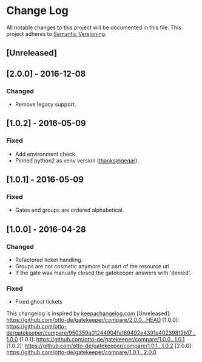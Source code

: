 # Change Log

All notable changes to this project will be documented in this file.
This project adheres to [Semantic Versioning](http://semver.org/).

## [Unreleased]

## [2.0.0] - 2016-12-08

### Changed
- Remove legacy support.

## [1.0.2] - 2016-05-09

### Fixed
- Add environment check.
- Pinned python2 as venv version ([thanks@qeqar](https://github.com/qeqar)).

## [1.0.1] - 2016-05-09

### Fixed
- Gates and groups are ordered alphabetical.

## [1.0.0] - 2016-04-28

### Changed
- Refactored ticket handling.
- Groups are not cosmetic anymore but part of the resource url.
- If the gate was manually closed the gatekeeper answers with 'denied'.

### Fixed
- Fixed ghost tickets

This changelog is inspired by [keepachangelog.com](http://http://keepachangelog.com/de/)
[Unreleased]: https://github.com/otto-de/gatekeeper/compare/2.0.0...HEAD
[1.0.0]: https://github.com/otto-de/gatekeeper/compare/950359a01244904fa169492e4391e402398f2b17...1.0.0
[1.0.1]: https://github.com/otto-de/gatekeeper/compare/1.0.0...1.0.1
[1.0.2]: https://github.com/otto-de/gatekeeper/compare/1.0.1...1.0.2
[2.0.0]: https://github.com/otto-de/gatekeeper/compare/1.0.1...2.0.0
